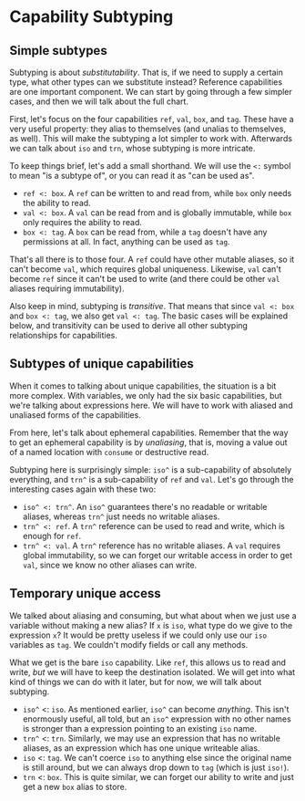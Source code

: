 # Capability Subtyping

## Simple subtypes

Subtyping is about _substitutability_. That is, if we need to supply a certain type, what other types can we substitute instead? Reference capabilities are one important component. We can start by going through a few simpler cases, and then we will talk about the full chart.

First, let's focus on the four capabilities `ref`, `val`, `box`, and `tag`. These have a very useful property: they alias to themselves (and unalias to themselves, as well). This will make the subtyping a lot simpler to work with. Afterwards we can talk about `iso` and `trn`, whose subtyping is more intricate.

To keep things brief, let's add a small shorthand. We will use the `<:` symbol to mean "is a subtype of", or you can read it as "can be used as".

* `ref <: box`. A `ref` can be written to and read from, while `box` only needs the ability to read.
* `val <: box`. A `val` can be read from and is globally immutable, while `box` only requires the ability to read.
* `box <: tag`. A `box` can be read from, while a `tag` doesn't have any permissions at all. In fact, anything can be used as `tag`.

That's all there is to those four. A `ref` could have other mutable aliases, so it can't become `val`, which requires global uniqueness. Likewise,
`val` can't become `ref` since it can't be used to write (and there could be other `val` aliases requiring immutability).

Also keep in mind, subtyping is _transitive_. That means that since `val <: box` and `box <: tag`, we also get `val <: tag`. The basic cases will be explained below, and transitivity can be used to derive all other subtyping relationships for capabilities.

## Subtypes of unique capabilities

When it comes to talking about unique capabilities, the situation is a bit more complex. With variables, we only had the six basic capabilities,
but we're talking about expressions here. We will have to work with aliased and unaliased forms of the capabilities.

From here, let's talk about ephemeral capabilities. Remember that the way to get an ephemeral capability is by _unaliasing_, that is, moving a value out of a
named location with `consume` or destructive read.

Subtyping here is surprisingly simple: `iso^` is a sub-capability of absolutely everything, and `trn^` is a sub-capability of `ref` and `val`. Let's go through the interesting cases again with these two:

* `iso^ <: trn^`. An `iso^` guarantees there's no readable or writable aliases, whereas `trn^` just needs no writable aliases.
* `trn^ <: ref`. A `trn^` reference can be used to read and write, which is enough for `ref`.
* `trn^ <: val`. A `trn^` reference has no writable aliases. A `val` requires global immutability, so we can forget our writable access in order to get `val`, since we know no other aliases can write.

## Temporary unique access

We talked about aliasing and consuming, but what about when we just use a variable without making a new alias?
If `x` is `iso`, what type do we give to the expression `x`? It would be pretty useless if we could only use our `iso` variables as `tag`. We couldn't modify fields or call any methods.

What we get is the bare `iso` capability. Like `ref`, this allows us to read and write, *but* we will have to keep the destination isolated. We will get into what kind of things we can do with it later, but for now, we will talk about subtyping.

* `iso^` <: `iso`. As mentioned earlier, `iso^` can become *anything*. This isn't enormously useful, all told, but an `iso^` expression with no other names
is stronger than a expression pointing to an existing `iso` name.
* `trn^` <: `trn`. Similarly, we may use an expression that has no writable aliases, as an expression which has one unique writeable alias.
* `iso` <: `tag`. We can't coerce `iso` to anything else since the original name is still around, but we can always drop down to `tag` (which is just `iso!`).
* `trn` <: `box`. This is quite similar, we can forget our ability to write and just get a new `box` alias to store.
